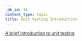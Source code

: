```yaml
---
_db_id: 16
content_type: topic
title: Unit testing Introduction
---
```


[A brief introduction to unit testing](https://docs.google.com/presentation/d/15fp6kmxREgYz9VSaZB-mB39NZWM_I-haxrcUQlkF9eg/edit?ts=5c99eb27)